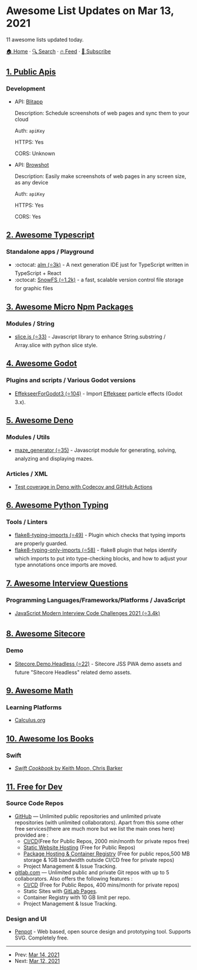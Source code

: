 # Awesome List Updates on Mar 13, 2021

11 awesome lists updated today.

[🏠 Home](/README.md) · [🔍 Search](https://www.trackawesomelist.com/search/) · [🔥 Feed](https://www.trackawesomelist.com/rss.xml) · [📮 Subscribe](https://trackawesomelist.us17.list-manage.com/subscribe?u=d2f0117aa829c83a63ec63c2f&id=36a103854c)



## [1. Public Apis](/content/public-apis/public-apis/README.md)

### Development

- API: [Blitapp](https://blitapp.com/api/)

  Description: Schedule screenshots of web pages and sync them to your cloud

  Auth: `apiKey`

  HTTPS: Yes

  CORS: Unknown


- API: [Browshot](https://browshot.com/api/documentation)

  Description: Easily make screenshots of web pages in any screen size, as any device

  Auth: `apiKey`

  HTTPS: Yes

  CORS: Yes



## [2. Awesome Typescript](/content/dzharii/awesome-typescript/README.md)

### Standalone apps / Playground

*   :octocat: [alm (⭐3k)](https://github.com/alm-tools/alm) - A next generation IDE just for TypeScript written in TypeScript + React
*   :octocat: [SnowFS (⭐1.2k)](https://github.com/snowtrack/snowfs) - a fast, scalable version control file storage for graphic files

## [3. Awesome Micro Npm Packages](/content/parro-it/awesome-micro-npm-packages/README.md)

### Modules / String

*   [slice.js (⭐33)](https://github.com/hustcc/slice.js) - Javascript library to enhance String.substring / Array.slice with python slice style.

## [4. Awesome Godot](/content/godotengine/awesome-godot/README.md)

### Plugins and scripts / Various Godot versions

*   [EffekseerForGodot3 (⭐104)](https://github.com/effekseer/EffekseerForGodot3) - Import [Effekseer](https://effekseer.github.io/en/) particle effects (Godot 3.x).

## [5. Awesome Deno](/content/denolib/awesome-deno/README.md)

### Modules / Utils

*   [maze\_generator (⭐35)](https://github.com/mjrlowe/maze_generator) - Javascript module for generating, solving, analyzing and displaying mazes.

### Articles / XML

*   [Test coverage in Deno with Codecov and GitHub Actions](https://v1rtl.site/blog/coverage-in-deno)

## [6. Awesome Python Typing](/content/typeddjango/awesome-python-typing/README.md)

### Tools / Linters

*   [flake8-typing-imports (⭐49)](https://github.com/asottile/flake8-typing-imports) - Plugin which checks that typing imports are properly guarded.
*   [flake8-typing-only-imports (⭐58)](https://github.com/sondrelg/flake8-typing-only-imports) - flake8 plugin that helps identify which imports to put into type-checking blocks, and how to adjust your type annotations once imports are moved.

## [7. Awesome Interview Questions](/content/DopplerHQ/awesome-interview-questions/README.md)

### Programming Languages/Frameworks/Platforms / JavaScript

*   [JavaScript Modern Interview Code Challenges 2021 (⭐3.4k)](https://github.com/sadanandpai/javascript-code-challenges)

## [8. Awesome Sitecore](/content/MartinMiles/awesome-sitecore/README.md)

### Demo

*   [Sitecore.Demo.Headless (⭐22)](https://github.com/Sitecore/Sitecore.Demo.Headless) - Sitecore JSS PWA demo assets and future "Sitecore Headless" related demo assets.

## [9. Awesome Math](/content/rossant/awesome-math/README.md)

### Learning Platforms

*   [Calculus.org](http://calculus.org/)

## [10. Awesome Ios Books](/content/bystritskiy/awesome-ios-books/README.md)

### Swift

*   [*Swift Cookbook* by Keith Moon, Chris Barker](https://www.packtpub.com/product/swift-cookbook-second-edition/9781839211195)

## [11. Free for Dev](/content/ripienaar/free-for-dev/README.md)

### Source Code Repos

*   [GitHub](https://github.com/) — Unlimited public repositories and unlimited private repositories (with unlimited collaborators). Apart from this some other free services(there are much more but we list the main ones here) provided are :
    *   [CI/CD](https://github.com/features/actions)(Free for Public Repos, 2000 min/month for private repos free)
    *   [Static Website Hosting](https://pages.github.com) (Free for Public Repos)
    *   [Package Hosting & Container Registry](https://github.com/features/packages) (Free for public repos,500 MB storage & 1GB bandwidth outside CI/CD free for private repos)
    *   Project Management & Issue Tracking.
*   [gitlab.com](https://about.gitlab.com/) — Unlimited public and private Git repos with up to 5 collaborators. Also offers the following features :
    *   [CI/CD](https://about.gitlab.com/product/continuous-integration) (Free for Public Repos, 400 mins/month for private repos)
    *   Static Sites with [GitLab Pages](https://about.gitlab.com/product/pages).
    *   Container Registry with 10 GB limit per repo.
    *   Project Management & Issue Tracking.

### Design and UI

*   [Penpot](https://penpot.app) - Web based, open source design and prototyping tool. Supports SVG. Completely free.

---

- Prev: [Mar 14, 2021](/content/2021/03/14/README.md)
- Next: [Mar 12, 2021](/content/2021/03/12/README.md)
